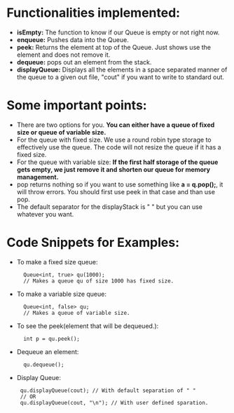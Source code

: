 # Functionalities implemented:
* <b>isEmpty:</b> The function to  know if our Queue is empty or not right now. 
* <b>enqueue:</b> Pushes data into the Queue. 
* <b>peek:</b> Returns the element at top of the Queue. Just shows use the element and does not remove it.
* <b>dequeue:</b> pops out an element from the stack. 
* <b>displayQueue:</b> Displays all the elements in a space separated manner of the queue to a given out file, "cout" if you want to write to standard out. 

# Some important points:
* There are two options for you. <b> You can either have a queue of fixed size or queue of variable size.</b>
* For the queue with fixed size. We use a round robin type storage to effectively use the queue. The code will not resize the queue if it has a fixed size.
* For the queue with variable size: <b>If the first half storage of the queue gets empty, we just remove it and shorten our queue for memory management. </b>
* pop returns nothing so if you want to use something like <b>a = q.pop();</b>, it will throw errors. You should first use peek in that case and than use pop.
* The default separator for the displayStack is " " but you can use whatever you want. 

# Code Snippets for Examples:
* To make a fixed size queue:
  
        Queue<int, true> qu(1000);
        // Makes a queue qu of size 1000 has fixed size.
* To make a variable size queue:
        
        Queue<int, false> qu;
        // Makes a queue of variable size.
        
* To see the peek(element that will be dequeued.):
        
        int p = qu.peek();
 
* Dequeue an element:
    
        qu.dequeue();
        
 * Display Queue:
 
        qu.displayQueue(cout); // With default separation of " "
        // OR
        qu.displayQueue(cout, "\n"); // With user defined sparation.
